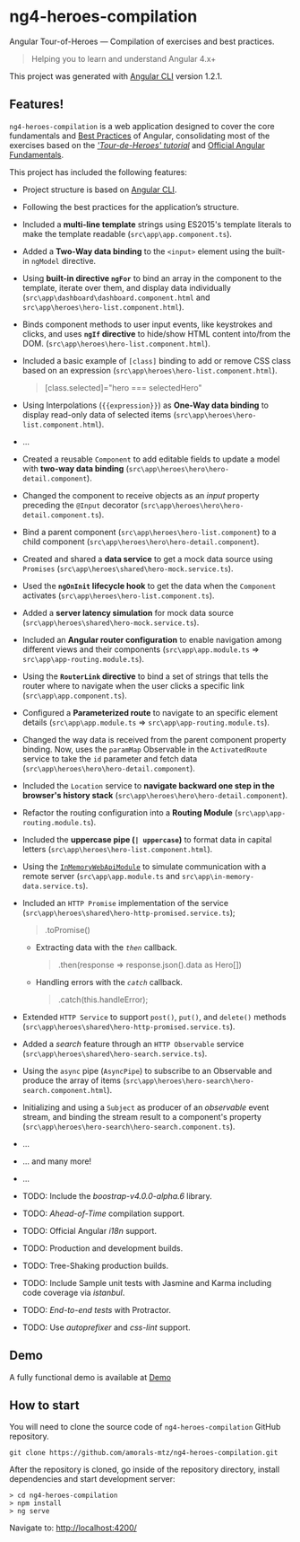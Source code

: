 # ng4-heroes-compilation

Angular Tour-of-Heroes — Compilation of exercises and best practices.

> Helping you to learn and understand Angular 4.x+

This project was generated with [Angular CLI](https://github.com/angular/angular-cli) version 1.2.1.

## Features!

`ng4-heroes-compilation` is a web application designed to cover the core fundamentals and [Best Practices](https://angular.io/guide/styleguide) of Angular, consolidating most of the exercises based on the *['Tour-de-Heroes' tutorial](https://angular.io/tutorial)* and [Official Angular Fundamentals](https://angular.io/guide/architecture).

This project has included the following features:
  + Project structure is based on [Angular CLI](https://github.com/angular/angular-cli).
  + Following the best practices for the application’s structure.
  + Included a **multi-line template** strings using ES2015's template literals to make the template readable (`src\app\app.component.ts`).
  + Added a **Two-Way data binding** to the `<input>` element using the built-in `ngModel` directive.
  + Using **built-in directive `ngFor`** to bind an array in the component to the template, iterate over them, and display data individually (`src\app\dashboard\dashboard.component.html` and `src\app\heroes\hero-list.component.html`).
  + Binds component methods to user input events, like keystrokes and clicks, and uses **`ngIf` directive** to hide/show HTML content into/from the DOM. (`src\app\heroes\hero-list.component.html`).
  + Included a basic example of `[class]` binding to add or remove CSS class based on an expression (`src\app\heroes\hero-list.component.html`).
    > [class.selected]="hero === selectedHero"

  + Using Interpolations (`{{expression}}`) as **One-Way data binding** to display read-only data of selected items (`src\app\heroes\hero-list.component.html`).
  + ...
  + Created a reusable `Component` to add editable fields to update a model with **two-way data binding** (`src\app\heroes\hero\hero-detail.component`).
  + Changed the component to receive objects as an *input* property preceding the `@Input` decorator (`src\app\heroes\hero\hero-detail.component.ts`).
  + Bind a parent component (`src\app\heroes\hero-list.component`) to a child component (`src\app\heroes\hero\hero-detail.component`).
  + Created and shared a **data service** to get a mock data source using `Promises` (`src\app\heroes\shared\hero-mock.service.ts`).
  + Used the **`ngOnInit` lifecycle hook** to get the data when the `Component` activates (`src\app\heroes\hero-list.component.ts`).
  + Added a **server latency simulation** for mock data source (`src\app\heroes\shared\hero-mock.service.ts`).
  + Included an **Angular router configuration** to enable navigation among different views and their components (`src\app\app.module.ts` => `src\app\app-routing.module.ts`).
  + Using the **`RouterLink` directive** to bind a set of strings that tells the router where to navigate when the user clicks a specific link (`src\app\app.component.ts`).
  + Configured a **Parameterized route** to navigate to an specific element details (`src\app\app.module.ts` => `src\app\app-routing.module.ts`).
  + Changed the way data is received from the parent component property binding. Now, uses the `paramMap` Observable in the `ActivatedRoute` service to take the `id` parameter and fetch data (`src\app\heroes\hero\hero-detail.component`).
  + Included the `Location` service to **navigate backward one step in the browser's history stack** (`src\app\heroes\hero\hero-detail.component`).
  + Refactor the routing configuration into a **Routing Module** (`src\app\app-routing.module.ts`).
  + Included the **uppercase pipe (`| uppercase`)** to format data in capital letters (`src\app\heroes\hero-list.component.html`).
  + Using the [`InMemoryWebApiModule`](https://github.com/angular/in-memory-web-api) to simulate communication with a remote server (`src\app\app.module.ts` and `src\app\in-memory-data.service.ts`).
  + Included an `HTTP Promise` implementation of the service (`src\app\heroes\shared\hero-http-promised.service.ts`);
    > .toPromise()

    * Extracting data with the *`then`* callback.
      > .then(response => response.json().data as Hero[])

    * Handling errors with the *`catch`* callback.
      > .catch(this.handleError);

  + Extended `HTTP Service` to support `post()`, `put()`, and `delete()` methods (`src\app\heroes\shared\hero-http-promised.service.ts`).
  + Added a *search* feature through an `HTTP Observable` service (`src\app\heroes\shared\hero-search.service.ts`).
  + Using the `async` pipe (`AsyncPipe`) to subscribe to an Observable and produce the array of items (`src\app\heroes\hero-search\hero-search.component.html`).
  + Initializing and using a `Subject` as producer of an *observable* event stream, and binding the stream result to a component's property (`src\app\heroes\hero-search\hero-search.component.ts`).
  + ...
  + ... and many more!
  + ...
  + TODO: Include the *boostrap-v4.0.0-alpha.6* library.
  + TODO: *Ahead-of-Time* compilation support.
  + TODO: Official Angular *i18n* support.
  + TODO: Production and development builds.
  + TODO: Tree-Shaking production builds.
  + TODO: Include Sample unit tests with Jasmine and Karma including code coverage via *istanbul*.
  + TODO: *End-to-end tests* with Protractor.
  + TODO: Use *autoprefixer* and *css-lint* support.


## Demo

A fully functional demo is available at <a href="http://demo.io?ref=github">Demo</a>

## How to start

You will need to clone the source code of `ng4-heroes-compilation` GitHub repository.

`git clone https://github.com/amorals-mtz/ng4-heroes-compilation.git`

After the repository is cloned, go inside of the repository directory, install dependencies and start development server:

```
> cd ng4-heroes-compilation
> npm install
> ng serve
```

Navigate to: [http://localhost:4200/](http://localhost:4200/)
